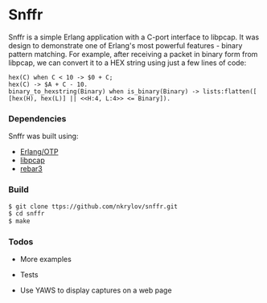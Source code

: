 # Snffr 

Snffr is a simple Erlang application with a C-port interface to libpcap. It was design to demonstrate one of Erlang's most powerful features - binary pattern matching. For example, after receiving a packet in binary form from libpcap, we can convert it to a HEX string using just a few lines of code:

```code
hex(C) when C < 10 -> $0 + C;
hex(C) -> $A + C - 10.
binary_to_hexstring(Binary) when is_binary(Binary) -> lists:flatten([ [hex(H), hex(L)] || <<H:4, L:4>> <= Binary]).
```


### Dependencies

Snffr was built using:
* [Erlang/OTP]   
* [libpcap] 
* [rebar3]

### Build

```sh
$ git clone ttps://github.com/nkrylov/snffr.git 
$ cd snffr
$ make
```

### Todos

 - More examples
 - Tests
 - Use YAWS to display captures on a web page


   [Erlang/OTP]: <http://http://www.erlang.org/>
   [libpcap]: <http://www.tcpdump.org/release/libpcap-1.7.4.tar.gz>
   [rebar3]: <https://www.rebar3.org/>
   [git-repo-url]: <https://github.com/nkrylov/snffr.git>
